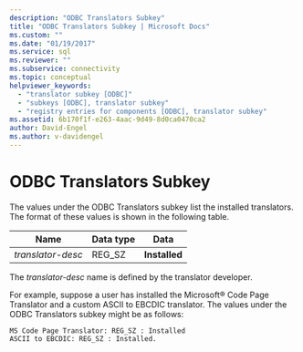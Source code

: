 ```yaml
---
description: "ODBC Translators Subkey"
title: "ODBC Translators Subkey | Microsoft Docs"
ms.custom: ""
ms.date: "01/19/2017"
ms.service: sql
ms.reviewer: ""
ms.subservice: connectivity
ms.topic: conceptual
helpviewer_keywords: 
  - "translator subkey [ODBC]"
  - "subkeys [ODBC], translator subkey"
  - "registry entries for components [ODBC], translator subkey"
ms.assetid: 6b170f1f-e263-4aac-9d49-8d0ca0470ca2
author: David-Engel
ms.author: v-davidengel
---
```

# ODBC Translators Subkey
The values under the ODBC Translators subkey list the installed translators. The format of these values is shown in the following table.  
  
|Name|Data type|Data|  
|----------|---------------|----------|  
|*translator-desc*|REG_SZ|**Installed**|  
  
 The *translator-desc* name is defined by the translator developer.  
  
 For example, suppose a user has installed the Microsoft® Code Page Translator and a custom ASCII to EBCDIC translator. The values under the ODBC Translators subkey might be as follows:  
  
```  
MS Code Page Translator: REG_SZ : Installed  
ASCII to EBCDIC: REG_SZ : Installed.  
```
